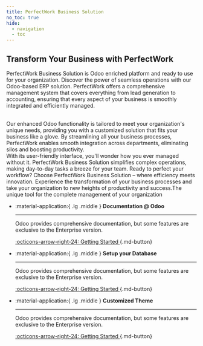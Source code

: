 ```yaml
---
title: PerfectWork Business Solution
no_toc: true
hide:
  - navigation
  - toc
---
```


## Transform Your Business with PerfectWork

PerfectWork Business Solution is Odoo enriched platform and ready to use for your organization. Discover the power of seamless operations with our Odoo-based ERP solution. PerfectWork offers a comprehensive management system that covers everything from lead generation to accounting, ensuring that every aspect of your business is smoothly integrated and efficiently managed.

<br/>
Our enhanced Odoo functionality is tailored to meet your organization's unique needs, providing you with a customized solution that fits your business like a glove. By streamlining all your business processes, PerfectWork enables smooth integration across departments, eliminating silos and boosting productivity.

<br/>
With its user-friendly interface, you'll wonder how you ever managed without it. PerfectWork Business Solution simplifies complex operations, making day-to-day tasks a breeze for your team.
Ready to perfect your workflow? Choose PerfectWork Business Solution – where efficiency meets innovation. Experience the transformation of your business processes and take your organization to new heights of productivity and success.The unique tool for the complete management of your organization

<br/>

<div class="grid cards" markdown>

-   :material-application:{ .lg .middle } __Documentation @ Odoo__

    ---

    Odoo provides comprehensive documentation, but some features are exclusive to the Enterprise version.

    [:octicons-arrow-right-24: Getting Started ](https://www.odoo.com/documentation/16.0/applications/essentials/activities.html#){.md-button}


-   :material-application:{ .lg .middle } __Setup your Database__

    ---

    Odoo provides comprehensive documentation, but some features are exclusive to the Enterprise version.

    [:octicons-arrow-right-24: Getting Started ](#){.md-button}



-   :material-application:{ .lg .middle } __Customized Theme__

    ---

    Odoo provides comprehensive documentation, but some features are exclusive to the Enterprise version.

    [:octicons-arrow-right-24: Getting Started ](#){.md-button}


</div>